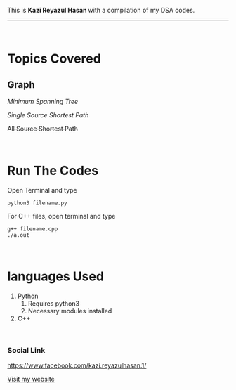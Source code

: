 <!--Readme Stuff-->

This is <b>Kazi Reyazul Hasan </b> with a compilation of my DSA codes. 

---

</br>




# Topics Covered
## Graph </br>

_Minimum Spanning Tree_

_Single Source Shortest Path_
 

 ~~All Source Shortest Path~~


 </br>


 # Run The Codes
 Open Terminal and type 

 `python3 filename.py`

 For C++ files, open terminal and type

 ```
 g++ filename.cpp
 ./a.out
 ```
<!--For language based formatting, can use ```c++ at first
Can use <img> tag for image-->
</br>

# languages Used

1. Python
     1. Requires python3
     2. Necessary modules installed
2. C++

</br>

### Social Link
https://www.facebook.com/kazi.reyazulhasan.1/

[Visit my website](http://www.kazireyazulhasan.com)